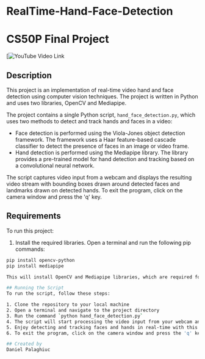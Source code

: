 # RealTime-Hand-Face-Detection
# CS50P Final Project

[![YouTube Video Link](https://www.youtube.com/watch?v=JSRrC0tUrPo&t=50s)

## Description

This project is an implementation of real-time video hand and face detection using computer vision techniques. The project is written in Python and uses two libraries, OpenCV and Mediapipe.

The project contains a single Python script, `hand_face_detection.py`, which uses two methods to detect and track hands and faces in a video:

- Face detection is performed using the Viola-Jones object detection framework. The framework uses a Haar feature-based cascade classifier to detect the presence of faces in an image or video frame.
- Hand detection is performed using the Mediapipe library. The library provides a pre-trained model for hand detection and tracking based on a convolutional neural network.

The script captures video input from a webcam and displays the resulting video stream with bounding boxes drawn around detected faces and landmarks drawn on detected hands. To exit the program, click on the camera window and press the 'q' key.

## Requirements

To run this project:

1. Install the required libraries. Open a terminal and run the following pip commands:

```bash
pip install opencv-python
pip install mediapipe

This will install OpenCV and Mediapipe libraries, which are required for this project. Make sure you have Python 3.x installed on your system before executing these commands.

## Running the Script
To run the script, follow these steps:

1. Clone the repository to your local machine
2. Open a terminal and navigate to the project directory
3. Run the command `python hand_face_detection.py`
4. The script will start processing the video input from your webcam and display the resulting video stream
5. Enjoy detecting and tracking faces and hands in real-time with this project!
6. To exit the program, click on the camera window and press the 'q' key.

## Created by
Daniel Palaghiuc
